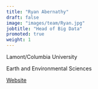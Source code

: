 ```yaml
---
title: "Ryan Abernathy"
draft: false
image: "images/team/Ryan.jpg"
jobtitle: "Head of Big Data"
promoted: true
weight: 1
---
```



Lamont/Columbia University

Earth and Environmental Sciences

[Website](https://rabernat.github.io/) 
